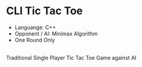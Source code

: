 # CLI Tic Tac Toe
- Languange: C++
- Opponent / AI: Minimax Algorithm
- One Round Only
<br>
Traditional Single Player Tic Tac Toe Game against AI
